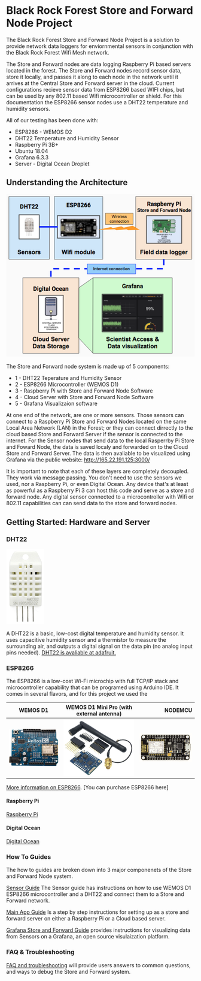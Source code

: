 # Black Rock Forest Store and Forward Node Project

The Black Rock Forest Store and Forward Node Project is a solution to provide network data loggers for enviornmental sensors in conjunction with the Black Rock Forest Wifi Mesh network.  

The Store and Forward nodes are data logging Raspberry Pi based servers located in the forest. The Store and Forward nodes record sensor data, store it locally, and passes it along to each node in the network until it arrives at the Central Store and Forward server in the cloud. Current configurations recieve sensor data from ESP8266 based WIFI chips, but can be used by any 802.11 based Wifi microcontroller or shield.  For this documentation the ESP8266 sensor nodes use a DHT22 temperature and humidity sensors.  

All of our testing has been done with:

- ESP8266 - WEMOS D2 
- DHT22 Temperature and Humidity Sensor
- Raspberry Pi 3B+ 
- Ubuntu 18.04
- Grafana 6.3.3
- Server - Digital Ocean Droplet

## Understanding the Architecture
![Store and Forwad Architecture](./docs/images/Store-forward-arch2.png)

The Store and Forward node system is made up of 5 components:
- 1 - DHT22 Teperature and Humidity Sensor
- 2 - ESP8266 Microcontroller (WEMOS D1) 
- 3 - Raspberry Pi with Store and Forward Node Software 
- 4 - Cloud Server with Store and Forward Node Software
- 5 - Grafana Visualizaion software

At one end of the network, are one or more sensors. Those sensors can connect to a Raspberry Pi Store and Forward Nodes located on the same Local Area Network (LAN) in the Forest; or they can connect dirrectly to the cloud based Store and Forward Server if the sensor is connected to the internet.  For the Sensor nodes that send data to the local Rasperrby Pi Store and Foward Node, the data is saved localy and forwarded on to the Cloud Store and Forward Server. The data is then avaliable to be visualized using Grafana via the public website: http://165.22.191.125:3000/

It is important to note that each of these layers are completely decoupled. They work via message passing. You don't need to use the sensors we used, nor a Raspberry Pi, or even Digital Ocean. Any device that's at least as powerful as a Raspberry Pi 3 can host this code and serve as a store and forward node. Any digital sensor connected to a microcontroller with Wifi or 802.11 capabilities can can send data to the store and forward nodes.


## Getting Started: Hardware and Server

### DHT22 
![DHT22](./docs/images/DHT22.gif)

A DHT22 is a basic, low-cost digital temperature and humidity sensor. It uses capacitive humidity sensor and a thermistor to measure the surrounding air, and outputs a digital signal on the data pin (no analog input pins needed). [DHT22 is avaliable at adafruit.](https://www.adafruit.com/product/385)

### ESP8266 
The ESP8266 is a low-cost Wi-Fi microchip with full TCP/IP stack and microcontroller capability that can be programed using Arduino IDE. It comes in several flavors, and for this project we used the

| **WEMOS D1**      | **WEMOS D1 Mini Pro (with external antenna)** | **NODEMCU**   |
| ------------- |:-------------:| -----:|
| <img WEMOSD1 src="./docs/images/WEMOS-d1.jpg" width="200"> | <img src="./docs/images/WEMOS-d1-pro-mini.png" width="200">      | <img src="./docs/images/nodemcu.png" width="200">  |

[More information on ESP8266](http://esp8266.net/). [You can purchase ESP8266 here]

#### Raspberry Pi
[Raspberry Pi](https://www.raspberrypi.org/)

#### Digital Ocean
[Digital Ocean](https://www.digitalocean.com/)


### How To Guides
The how to guides are broken down into 3 major componenets of the Store and Forward Node system. 

[Sensor Guide](./docs/esp8266.md) The Sensor guide has instructions on how to use WEMOS D1 ESP8266 microcontroller and a DHT22 and connect them to a Store and Forward network.  

[Main App Guide](./docs/main_app.md) Is a step by step instructions for setting up as a store and forward server on either a Raspberry Pi or a Cloud based server.

[Grafana Store and Forward Guide](./docs/grafana.md) provides instructions for visualizing data from Sensors on a Grafana, an open source visulaization platform.  

### FAQ & Troubleshooting
[FAQ and troubleshooting](./docs/faq-troubleshooting.md) will provide users answers to common questions, and ways to debug the Store and Forward system.  

